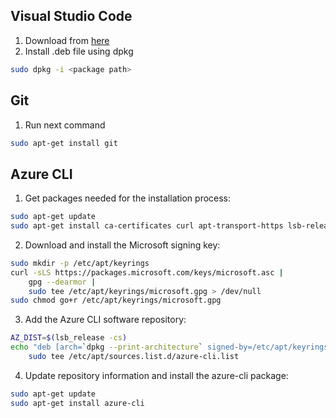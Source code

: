 ## Visual Studio Code

1. Download from [here](https://code.visualstudio.com/)
2. Install .deb file using dpkg

```bash
sudo dpkg -i <package path>
```

## Git

1. Run next command

```bash
sudo apt-get install git
```

## Azure CLI

1. Get packages needed for the installation process:

```bash
sudo apt-get update
sudo apt-get install ca-certificates curl apt-transport-https lsb-release gnupg
```

2. Download and install the Microsoft signing key:

```bash
sudo mkdir -p /etc/apt/keyrings
curl -sLS https://packages.microsoft.com/keys/microsoft.asc |
    gpg --dearmor |
    sudo tee /etc/apt/keyrings/microsoft.gpg > /dev/null
sudo chmod go+r /etc/apt/keyrings/microsoft.gpg
```

3. Add the Azure CLI software repository: 

```bash
AZ_DIST=$(lsb_release -cs)
echo "deb [arch=`dpkg --print-architecture` signed-by=/etc/apt/keyrings/microsoft.gpg] https://packages.microsoft.com/repos/azure-cli/ $AZ_DIST main" |
    sudo tee /etc/apt/sources.list.d/azure-cli.list
```

4. Update repository information and install the azure-cli package:

```bash
sudo apt-get update
sudo apt-get install azure-cli
```